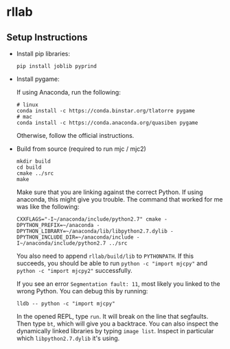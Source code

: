 # rllab

## Setup Instructions

- Install pip libraries:

  ```
  pip install joblib pyprind
  ```

- Install pygame:

  If using Anaconda, run the following:

  ```
  # linux
  conda install -c https://conda.binstar.org/tlatorre pygame
  # mac
  conda install -c https://conda.anaconda.org/quasiben pygame
  ```

  Otherwise, follow the official instructions.

- Build from source (required to run mjc / mjc2)
  ```
  mkdir build
  cd build
  cmake ../src
  make
  ```

  Make sure that you are linking against the correct Python. If using anaconda, this might give you trouble. The command that worked for me was like the following:
  ```
  CXXFLAGS="-I~/anaconda/include/python2.7" cmake -DPYTHON_PREFIX=~/anaconda -DPYTHON_LIBRARY=~/anaconda/lib/libpython2.7.dylib -DPYTHON_INCLUDE_DIR=~/anaconda/include -I~/anaconda/include/python2.7 ../src
  ```

  You also need to append `rllab/build/lib` to `PYTHONPATH`. If this succeeds, you should be able to run `python -c "import mjcpy"` and `python -c "import mjcpy2"` successfully.

  If you see an error `Segmentation fault: 11`, most likely you linked to the wrong Python. You can debug this by running:
  ```
  lldb -- python -c "import mjcpy"
  ```
  In the opened REPL, type `run`. It will break on the line that segfaults. Then type `bt`, which will give you a backtrace. You can also inspect the dynamically linked libraries by typing `image list`. Inspect in particular which `libpython2.7.dylib` it's using.


